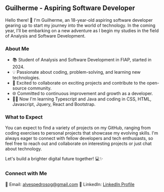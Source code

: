 ## Guilherme - Aspiring Software Developer

Hello there! 👋 I'm Guilherme, an 18-year-old aspiring software developer gearing up to start my journey into the world of technology. In the coming year, I'll be embarking on a new adventure as I begin my studies in the field of Analysis and Software Development.

### About Me
- 📚 Student of Analysis and Software Development in FIAP, started in 2024.
- 💡 Passionate about coding, problem-solving, and learning new technologies.
- 🌟 Excited to collaborate on exciting projects and contribute to the open-source community.
- 🌐 Committed to continuous improvement and growth as a developer.
-  👨‍💻 Now I'm learning Typescript and Java and coding in CSS, HTML, Javascript, Jquery, React and Bootstrap.

### What to Expect

You can expect to find a variety of projects on my GitHub, ranging from coding exercises to personal projects that showcase my evolving skills. I'm always eager to connect with fellow developers and tech enthusiasts, so feel free to reach out and collaborate on interesting projects or just chat about technology.

Let's build a brighter digital future together! 💻✨

### Connect with Me

📧 Email: [alvespedrosog@gmail.com](mailto:alvespedrosog@gmail.com)
🔗 LinkedIn: [LinkedIn Profile](https://www.linkedin.com/in/guilherme-alves-pedroso-8474aa276/)


